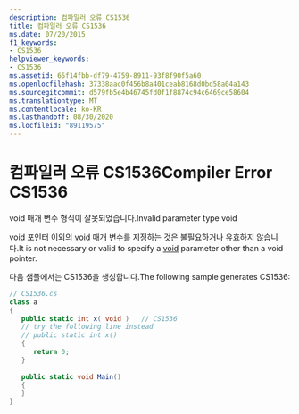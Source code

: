 ```yaml
---
description: 컴파일러 오류 CS1536
title: 컴파일러 오류 CS1536
ms.date: 07/20/2015
f1_keywords:
- CS1536
helpviewer_keywords:
- CS1536
ms.assetid: 65f14fbb-df79-4759-8911-93f8f90f5a60
ms.openlocfilehash: 37338aac0f456b8a401ceab8168d0bd58a04a143
ms.sourcegitcommit: d579fb5e4b46745fd0f1f8874c94c6469ce58604
ms.translationtype: MT
ms.contentlocale: ko-KR
ms.lasthandoff: 08/30/2020
ms.locfileid: "89119575"
---
```

# <a name="compiler-error-cs1536"></a><span data-ttu-id="af8a1-103">컴파일러 오류 CS1536</span><span class="sxs-lookup"><span data-stu-id="af8a1-103">Compiler Error CS1536</span></span>
<span data-ttu-id="af8a1-104">void 매개 변수 형식이 잘못되었습니다.</span><span class="sxs-lookup"><span data-stu-id="af8a1-104">Invalid parameter type void</span></span>  
  
 <span data-ttu-id="af8a1-105">void 포인터 이외의 [void](../language-reference/builtin-types/void.md) 매개 변수를 지정하는 것은 불필요하거나 유효하지 않습니다.</span><span class="sxs-lookup"><span data-stu-id="af8a1-105">It is not necessary or valid to specify a [void](../language-reference/builtin-types/void.md) parameter other than a void pointer.</span></span>  
  
 <span data-ttu-id="af8a1-106">다음 샘플에서는 CS1536을 생성합니다.</span><span class="sxs-lookup"><span data-stu-id="af8a1-106">The following sample generates CS1536:</span></span>  
  
```csharp  
// CS1536.cs  
class a  
{  
   public static int x( void )   // CS1536  
   // try the following line instead  
   // public static int x()  
   {  
      return 0;  
   }  
  
   public static void Main()  
   {  
   }  
}  
```
